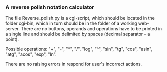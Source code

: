 ### A reverse polish notation calculator

The file Reverse_polish.py is a cgi-script, which should be located in the folder cgi-bin, which in turn should be in the folder of a working web-server.
There are no buttons, operands and operations have to be printed in a single line and should be delimited by spaces (decimal separator – a point).

Possible operations: "+", "-", "*", "/", "log", "^", "sin", "tg", "cos", "asin", "atg", "acos", "exp", "ln".

There are no raising errors in respond for user's incorrect actions. 
